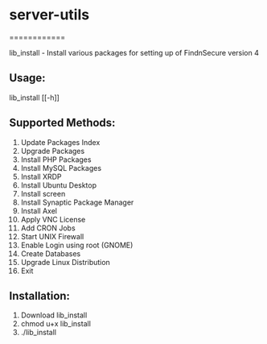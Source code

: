 # server-utils
============

lib_install - Install various packages for setting up of FindnSecure version 4

## Usage:
lib_install [[-h]]

## Supported Methods:
1) Update Packages Index
2) Upgrade Packages
3) Install PHP Packages
4) Install MySQL Packages
5) Install XRDP
6) Install Ubuntu Desktop
7) Install screen
8) Install Synaptic Package Manager
9) Install Axel
10) Apply VNC License
11) Add CRON Jobs
12) Start UNIX Firewall
13) Enable Login using root (GNOME)
14) Create Databases
15) Upgrade Linux Distribution
0) Exit

## Installation:
1) Download lib_install
2) chmod u+x lib_install
3) ./lib_install
